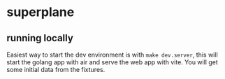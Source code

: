 # superplane

## running locally

Easiest way to start the dev environment is with `make dev.server`, this will start the golang app with air and serve the web app with vite. You will get some initial data from the fixtures.

